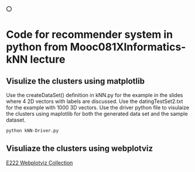 :o:
# Code for recommender system in python from Mooc081XInformatics-kNN lecture

## Visulize the clusters using matplotlib
Use the createDataSet() definition in kNN.py for the example in the slides where
4 2D vectors with labels are discussed. Use the datingTestSet2.txt for the example
with 1000 3D vectors.
Use the driver python file to visulaize the clusters using maplotlib for both the 
generated data set and the sample dataset. 
```
python kNN-Driver.py
```

## Visuliaze the clusters using webplotviz

[E222 Webplotviz Collection](https://spidal-gw.dsc.soic.indiana.edu/public/groupdashboard/E222)
